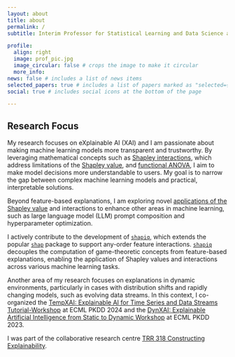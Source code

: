```yaml
---
layout: about
title: about
permalink: /
subtitle: Interim Professor for Statistical Learning and Data Science at LMU Munich (winter term 2025/2026). Active developer of <a href='https://shapiq.readthedocs.io/en/latest/#'>shapiq</a>.

profile:
  align: right
  image: prof_pic.jpg
  image_circular: false # crops the image to make it circular
  more_info:
news: false # includes a list of news items
selected_papers: true # includes a list of papers marked as "selected={true}"
social: true # includes social icons at the bottom of the page

---
```


## Research Focus
My research focuses on eXplainable AI (XAI) and I am passionate about making machine learning models more transparent and trustworthy. By leveraging mathematical concepts such as [Shapley interactions](https://arxiv.org/abs/2410.01649), which address limitations of the [Shapley value](https://christophm.github.io/interpretable-ml-book/shapley.html), and [functional ANOVA](https://epubs.siam.org/doi/abs/10.1137/120876782), I aim to make model decisions more understandable to users. My goal is to narrow the gap between complex machine learning models and practical, interpretable solutions.

Beyond feature-based explanations, I am exploring novel [applications of the Shapley value](https://www.ijcai.org/proceedings/2022/0778) and interactions to enhance other areas in machine learning, such as large language model (LLM) prompt composition and hyperparameter optimization.

I actively contribute to the development of [`shapiq`](https://shapiq.readthedocs.io/en/latest/#), which extends the popular [`shap`](https://shap.readthedocs.io/en/latest/) package to support any-order feature interactions. [`shapiq`](https://shapiq.readthedocs.io/en/latest/#) decouples the computation of game-theoretic concepts from feature-based explanations, enabling the application of Shapley values and interactions across various machine learning tasks.

Another area of my research focuses on explanations in dynamic environments, particularly in cases with distribution shifts and rapidly changing models, such as evolving data streams. In this context, I co-organized the [TempXAI: Explainable AI for Time Series and Data Streams Tutorial-Workshop](https://sites.google.com/view/tempxai-workshop/home) at ECML PKDD 2024 and the [DynXAI: Explainable Artificial Intelligence
from Static to Dynamic Workshop](https://sites.google.com/view/dynxai-ecmlpkdd-2023) at ECML PKDD 2023.

I was part of the collaborative research centre [TRR 318 Constructing Explainability](https://trr318.uni-paderborn.de/en/).
